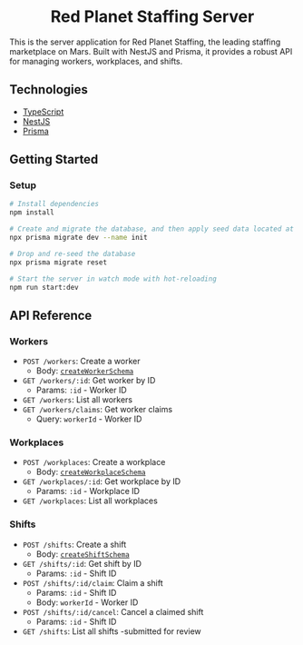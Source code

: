 <h1 align="center">Red Planet Staffing Server</h1>

This is the server application for Red Planet Staffing, the leading staffing marketplace on Mars. Built with NestJS and Prisma, it provides a robust API for managing workers, workplaces, and shifts.

## Technologies

- [TypeScript](https://www.typescriptlang.org/)
- [NestJS](https://docs.nestjs.com/)
- [Prisma](https://www.prisma.io/docs/concepts/components/prisma-client)

## Getting Started

### Setup

```bash
# Install dependencies
npm install

# Create and migrate the database, and then apply seed data located at `./prisma/seed`
npx prisma migrate dev --name init

# Drop and re-seed the database
npx prisma migrate reset

# Start the server in watch mode with hot-reloading
npm run start:dev
```

## API Reference

### Workers

- `POST /workers`: Create a worker
  - Body: [`createWorkerSchema`](./src/modules/workers/workers.schemas.ts)
- `GET /workers/:id`: Get worker by ID
  - Params: `:id` - Worker ID
- `GET /workers`: List all workers
- `GET /workers/claims`: Get worker claims
  - Query: `workerId` - Worker ID

### Workplaces

- `POST /workplaces`: Create a workplace
  - Body: [`createWorkplaceSchema`](./src/modules/workplaces/workplaces.schemas.ts)
- `GET /workplaces/:id`: Get workplace by ID
  - Params: `:id` - Workplace ID
- `GET /workplaces`: List all workplaces

### Shifts

- `POST /shifts`: Create a shift
  - Body: [`createShiftSchema`](./src/modules/shifts/shifts.schemas.ts)
- `GET /shifts/:id`: Get shift by ID
  - Params: `:id` - Shift ID
- `POST /shifts/:id/claim`: Claim a shift
  - Params: `:id` - Shift ID
  - Body: `workerId` - Worker ID
- `POST /shifts/:id/cancel`: Cancel a claimed shift
  - Params: `:id` - Shift ID
- `GET /shifts`: List all shifts
-submitted for review